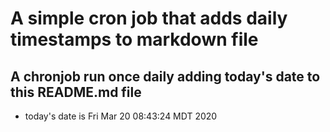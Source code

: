 A simple cron job that adds daily timestamps to markdown file
============================================================
## A chronjob run once daily adding today's date to this README.md file
* today's date is Fri Mar 20 08:43:24 MDT 2020
